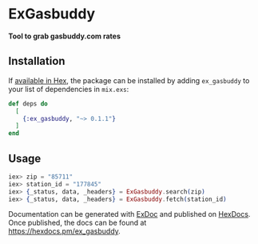 # ExGasbuddy

**Tool to grab gasbuddy.com rates**

## Installation

If [available in Hex](https://hex.pm/docs/publish), the package can be installed
by adding `ex_gasbuddy` to your list of dependencies in `mix.exs`:

```elixir
def deps do
  [
    {:ex_gasbuddy, "~> 0.1.1"}
  ]
end
```

## Usage
```elixir
iex> zip = "85711"
iex> station_id = "177845"
iex> {_status, data, _headers} = ExGasbuddy.search(zip)
iex> {_status, data, _headers} = ExGasbuddy.fetch(station_id)
```

Documentation can be generated with [ExDoc](https://github.com/elixir-lang/ex_doc)
and published on [HexDocs](https://hexdocs.pm). Once published, the docs can
be found at <https://hexdocs.pm/ex_gasbuddy>.

